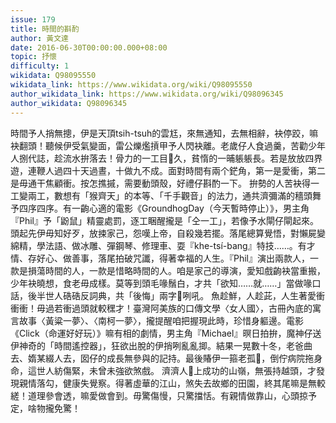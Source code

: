 ```yaml
---
issue: 179
title: 時間的斟酌
author: 黃文達
date: 2016-06-30T00:00:00.000+08:00
topic: 抒懷
difficulty: 1
wikidata: Q98095550
wikidata_link: https://www.wikidata.org/wiki/Q98095550
author_wikidata_link: https://www.wikidata.org/wiki/Q98096345
author_wikidata: Q98096345
---
```

時間予人捎無摠，伊是天頂tsih-tsuh的雲尪，來無通知，去無相辭，袂停跤，嘛袂翻頭！聽候伊受氣變面，雷公爍爁摃甲予人閃袂離。老歲仔人食過羹，苦勸少年人捌代誌，趁流水拚落去！骨力的一工目𥍉久，貧惰的一晡躼躼長。若是放放四界遊，連鞭人過四十天過晝，十做九不成。面對時間有兩个鋩角，第一是愛衝，第二是毋通干焦顧衝。按怎撨摵，需要動頭殼，好禮仔斟酌一下。
拚勢的人苦袂得一工變兩工，數想有「猴齊天」的本等、「千手觀音」的法力，通共濟彌滿的穡頭舞予四序四序。有一齣心適的電影《GroundhogDay（今天暫時停止）》，男主角『Phil』予「鼢鼠」精靈處罰，逐工睏醒攏是「仝一工」，若像予水閘仔閘起來。頭起先伊毋知好歹，放捒家己，怨嘆上帝，自殺幾若擺。落尾總算覺悟，對懶屍變綿精，學法語、做冰雕、彈鋼琴、修理車、耍『khe-tsí-bang』特技……。有才情、存好心、做善事，落尾拍破咒讖，得著幸福的人生。『Phil』演出兩款人，一款是損蕩時間的人，一款是惜略時間的人。咱是家己的導演，愛知戲齣袂當重搬，少年袂曉想，食老毋成樣。莫等到頭毛喙鬚白，才共「欲知……就……」當做喙口話，後半世人硞硞反詞典，共「後悔」兩字𢯾咧吼。
魚趁鮮，人趁茈，人生著愛衝衝衝！毋過若衝過頭就較䆀才！臺灣阿美族的口傳文學〈女人國〉，古冊內底的寓言故事〈黃粱一夢〉、〈南柯一夢〉，攏提醒咱把握現此時，珍惜身軀邊。電影《Click（命運好好玩）》嘛有相的劇情，男主角『Michael』暝日拍拚，魔神仔送伊神奇的「時間遙控器」，狂欲出脫的伊捎咧亂亂揤。結果一晃數十冬，老爸曲去、媠某綴人去，囡仔的成長無參與的記持。最後賰伊一箍老孤𣮈，倒佇病院拖身命，這世人紡傷緊，未曾未強欲煞戲。
濟濟人𬦰上成功的山嶺，無張持越頭，才發現親情落勾，健康失覺察。得著虛華的江山，煞失去故鄉的田園，終其尾嘛是無較縒！道理參會透，嘛愛做會到。毋驚傷慢，只驚擋恬。有親情做靠山，心頭掠予定，啥物攏免驚！